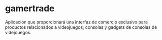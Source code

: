 # gamertrade
Aplicación que proporcionará una interfaz de comercio exclusivo para productos relacionados a videojuegos, consolas y gadgets de consolas de videjouegos. 

